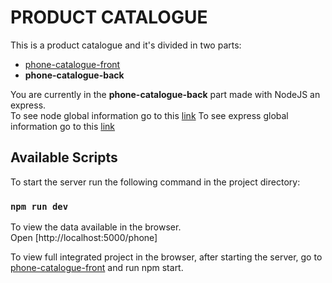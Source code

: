 # PRODUCT CATALOGUE

This is a product catalogue and it's divided in two parts:<br>

* [phone-catalogue-front](https://github.com/anniavdc/phone-catalogue-front)
* **phone-catalogue-back**

You are currently in the **phone-catalogue-back** part made with NodeJS an express.<br> To see node global information go to this [link](https://nodejs.org/es/)
To see express global information go to this [link](https://expressjs.com/es/)

## Available Scripts

To start the server run the following command in the project directory:

### `npm run dev`

To view the data available in the browser.<br />
Open [http://localhost:5000/phone]

To view full integrated project in the browser, after starting the server, go to [phone-catalogue-front](https://github.com/anniavdc/phone-catalogue-front) and run npm start.<br />
